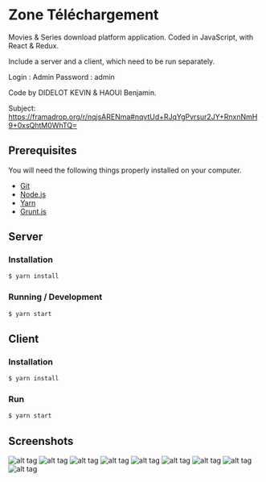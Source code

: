 # Zone Téléchargement

Movies & Series download platform application. Coded in JavaScript, with React & Redux.

Include a server and a client, which need to be run separately.

Login : Admin
Password : admin

Code by DIDELOT KEVIN & HAOUI Benjamin.

Subject: https://framadrop.org/r/nqjsARENma#nqvtUd+RJqYgPvrsur2JY+RnxnNmH9+0xsQhtM0WhTQ=

## Prerequisites

You will need the following things properly installed on your computer.

* [Git](http://git-scm.com/)
* [Node.js](http://nodejs.org/)
* [Yarn](https://yarnpkg.com)
* [Grunt.js](http://http://gruntjs.com//)

## Server

### Installation

```bash
$ yarn install
```

### Running / Development

```bash
$ yarn start
```

## Client

### Installation

```bash
$ yarn install
```

### Run

```bash
$ yarn start
```

## Screenshots

![alt tag](https://github.com/zirkis/IWA/blob/master/screenshots/Capture%20d’écran%202017-01-27%20à%2020.44.12.png)
![alt tag](https://github.com/zirkis/IWA/blob/master/screenshots/Capture%20d’écran%202017-01-27%20à%2020.44.28.png)
![alt tag](https://github.com/zirkis/IWA/blob/master/screenshots/Capture%20d’écran%202017-01-27%20à%2020.44.31.png)
![alt tag](https://github.com/zirkis/IWA/blob/master/screenshots/Capture%20d’écran%202017-01-27%20à%2020.44.36.png)
![alt tag](https://github.com/zirkis/IWA/blob/master/screenshots/Capture%20d’écran%202017-01-27%20à%2020.44.51.png)
![alt tag](https://github.com/zirkis/IWA/blob/master/screenshots/Capture%20d’écran%202017-01-27%20à%2020.44.57.png)
![alt tag](https://github.com/zirkis/IWA/blob/master/screenshots/Capture%20d’écran%202017-01-27%20à%2020.45.24.png)
![alt tag](https://github.com/zirkis/IWA/blob/master/screenshots/Capture%20d’écran%202017-01-27%20à%2020.45.47.png)
![alt tag](https://github.com/zirkis/IWA/blob/master/screenshots/Capture%20d’écran%202017-01-27%20à%2020.46.02.png)
